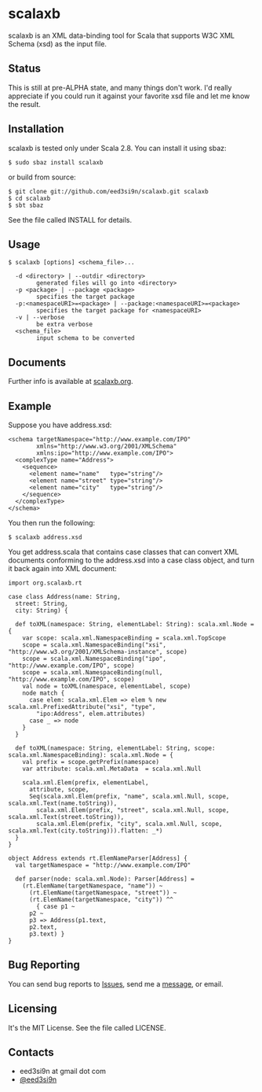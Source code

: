 scalaxb
=======

scalaxb is an XML data-binding tool for Scala that supports W3C XML 
Schema (xsd) as the input file.

Status
------

This is still at pre-ALPHA state, and many things don't work.
I'd really appreciate if you could run it against your favorite xsd
file and let me know the result.

Installation
------------

scalaxb is tested only under Scala 2.8. You can install it using sbaz:

    $ sudo sbaz install scalaxb

or build from source:

    $ git clone git://github.com/eed3si9n/scalaxb.git scalaxb
    $ cd scalaxb
    $ sbt sbaz

See the file called INSTALL for details.

Usage
-----

    $ scalaxb [options] <schema_file>...

      -d <directory> | --outdir <directory>
            generated files will go into <directory>
      -p <package> | --package <package>
            specifies the target package
      -p:<namespaceURI>=<package> | --package:<namespaceURI>=<package>
            specifies the target package for <namespaceURI>
      -v | --verbose
            be extra verbose
      <schema_file>
            input schema to be converted

Documents
---------

Further info is available at [scalaxb.org](http://scalaxb.org/).

Example
-------

Suppose you have address.xsd:

    <schema targetNamespace="http://www.example.com/IPO"
            xmlns="http://www.w3.org/2001/XMLSchema"
            xmlns:ipo="http://www.example.com/IPO">
      <complexType name="Address">
        <sequence>
          <element name="name"   type="string"/>
          <element name="street" type="string"/>
          <element name="city"   type="string"/>
        </sequence>
      </complexType>
    </schema>

You then run the following:

    $ scalaxb address.xsd
  
You get address.scala that contains case classes that can convert XML 
documents conforming to the address.xsd into a case class object, and turn it back again
into XML document:

    import org.scalaxb.rt

    case class Address(name: String,
      street: String,
      city: String) {

      def toXML(namespace: String, elementLabel: String): scala.xml.Node = {
        var scope: scala.xml.NamespaceBinding = scala.xml.TopScope
        scope = scala.xml.NamespaceBinding("xsi", "http://www.w3.org/2001/XMLSchema-instance", scope)
        scope = scala.xml.NamespaceBinding("ipo", "http://www.example.com/IPO", scope)
        scope = scala.xml.NamespaceBinding(null, "http://www.example.com/IPO", scope)
        val node = toXML(namespace, elementLabel, scope)
        node match {
          case elem: scala.xml.Elem => elem % new scala.xml.PrefixedAttribute("xsi", "type",
            "ipo:Address", elem.attributes)
          case _ => node
        }
      } 

      def toXML(namespace: String, elementLabel: String, scope: scala.xml.NamespaceBinding): scala.xml.Node = {
        val prefix = scope.getPrefix(namespace)
        var attribute: scala.xml.MetaData  = scala.xml.Null

        scala.xml.Elem(prefix, elementLabel,
          attribute, scope,
          Seq(scala.xml.Elem(prefix, "name", scala.xml.Null, scope, scala.xml.Text(name.toString)),
            scala.xml.Elem(prefix, "street", scala.xml.Null, scope, scala.xml.Text(street.toString)),
            scala.xml.Elem(prefix, "city", scala.xml.Null, scope, scala.xml.Text(city.toString))).flatten: _*)
      }
    }

    object Address extends rt.ElemNameParser[Address] {
      val targetNamespace = "http://www.example.com/IPO"

      def parser(node: scala.xml.Node): Parser[Address] =
        (rt.ElemName(targetNamespace, "name")) ~ 
          (rt.ElemName(targetNamespace, "street")) ~ 
          (rt.ElemName(targetNamespace, "city")) ^^
            { case p1 ~ 
          p2 ~ 
          p3 => Address(p1.text,
          p2.text,
          p3.text) }
    }

Bug Reporting
-------------

You can send bug reports to [Issues](http://github.com/eed3si9n/scalaxb/issues),
send me a [message](http://github.com/inbox/new), or email.

Licensing
---------

It's the MIT License. See the file called LICENSE.
     
Contacts
--------

- eed3si9n at gmail dot com
- [@eed3si9n](http://twitter.com/eed3si9n)
